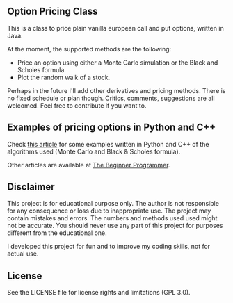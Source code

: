 ## Option Pricing Class
This is a class to price plain vanilla european call and put options, written in Java.

At the moment, the supported methods are the following:

- Price an option using either a Monte Carlo simulation or the Black and Scholes formula.
- Plot the random walk of a stock.

Perhaps in the future I'll add other derivatives and pricing methods. There is no fixed schedule or plan though.
Critics, comments, suggestions are all welcomed. Feel free to contribute if you want to.

## Examples of pricing options in Python and C++
Check [this article](http://firsttimeprogrammer.blogspot.com/2015/08/european-option-pricing-with-python.html) for some examples written in Python and C++ of the algorithms used (Monte Carlo and Black & Scholes formula).

Other articles are available at [The Beginner Programmer](http://www.firsttimeprogrammer.blogspot.com).

##

## Disclaimer
This project is for educational purpose only. The author is not responsible for any consequence or loss due to inappropriate use. The project  may contain mistakes and errors. The numbers and methods used used might not be accurate. You should never use any part of this project for purposes different from the educational one. 

I developed this project for fun and to improve my coding skills, not for actual use.

## License
See the LICENSE file for license rights and limitations (GPL 3.0).
